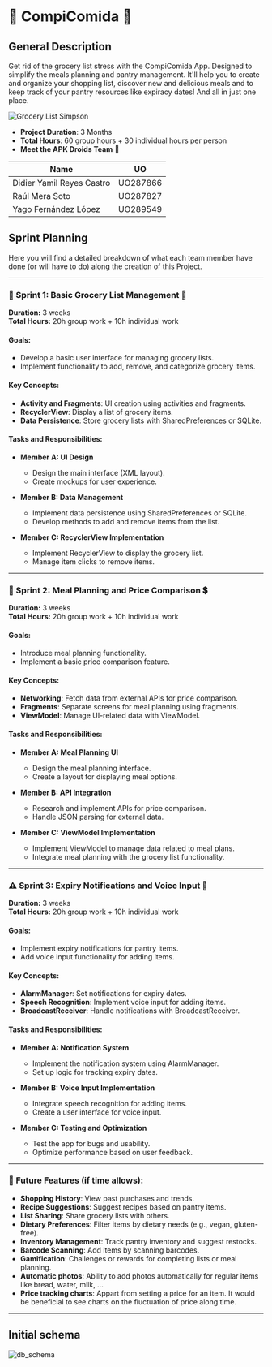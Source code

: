 # 🥐 CompiComida 🥐

## General Description
Get rid of the grocery list stress with the CompiComida App. Designed to simplify the meals planning and pantry management.
It'll help you to create and organize your shopping list, discover new and delicious meals and to keep track of your pantry
resources like expiracy dates! And all in just one place.

![Grocery List Simpson](https://media2.giphy.com/media/l0G16KpPfcmdN1G1O/200w.gif?cid=6c09b952mnojk36mo1ony6m0eanf37mxp3klovbeeyy3yt24&ep=v1_gifs_search&rid=200w.gif&ct=g)

- **Project Duration**: 3 Months
- **Total Hours**: 60 group hours + 30 individual hours per person
- **Meet the APK Droids Team** 🤖

|  Name                       | UO         |
|-----------------------------|------------|
|  Didier Yamil Reyes Castro  |  UO287866  | 
|  Raúl Mera Soto             |  UO287827  |
|  Yago Fernández López       |  UO289549  |

## Sprint Planning
Here you will find a detailed breakdown of what each team member have done (or will have to do) along the creation of this Project.

---

### 🛒 Sprint 1: Basic Grocery List Management 🥘
**Duration:** 3 weeks  
**Total Hours:** 20h group work + 10h individual work

#### Goals:
- Develop a basic user interface for managing grocery lists.
- Implement functionality to add, remove, and categorize grocery items.

#### Key Concepts:
- **Activity and Fragments**: UI creation using activities and fragments.
- **RecyclerView**: Display a list of grocery items.
- **Data Persistence**: Store grocery lists with SharedPreferences or SQLite.

#### Tasks and Responsibilities:
- **Member A: UI Design**
  - Design the main interface (XML layout).
  - Create mockups for user experience.
  
- **Member B: Data Management**
  - Implement data persistence using SharedPreferences or SQLite.
  - Develop methods to add and remove items from the list.
  
- **Member C: RecyclerView Implementation**
  - Implement RecyclerView to display the grocery list.
  - Manage item clicks to remove items.

---

### 🥩 Sprint 2: Meal Planning and Price Comparison 💲
**Duration:** 3 weeks  
**Total Hours:** 20h group work + 10h individual work

#### Goals:
- Introduce meal planning functionality.
- Implement a basic price comparison feature.

#### Key Concepts:
- **Networking**: Fetch data from external APIs for price comparison.
- **Fragments**: Separate screens for meal planning using fragments.
- **ViewModel**: Manage UI-related data with ViewModel.

#### Tasks and Responsibilities:
- **Member A: Meal Planning UI**
  - Design the meal planning interface.
  - Create a layout for displaying meal options.
  
- **Member B: API Integration**
  - Research and implement APIs for price comparison.
  - Handle JSON parsing for external data.
  
- **Member C: ViewModel Implementation**
  - Implement ViewModel to manage data related to meal plans.
  - Integrate meal planning with the grocery list functionality.

---

### ⚠️ Sprint 3: Expiry Notifications and Voice Input 📢
**Duration:** 3 weeks  
**Total Hours:** 20h group work + 10h individual work

#### Goals:
- Implement expiry notifications for pantry items.
- Add voice input functionality for adding items.

#### Key Concepts:
- **AlarmManager**: Set notifications for expiry dates.
- **Speech Recognition**: Implement voice input for adding items.
- **BroadcastReceiver**: Handle notifications with BroadcastReceiver.

#### Tasks and Responsibilities:
- **Member A: Notification System**
  - Implement the notification system using AlarmManager.
  - Set up logic for tracking expiry dates.
  
- **Member B: Voice Input Implementation**
  - Integrate speech recognition for adding items.
  - Create a user interface for voice input.
  
- **Member C: Testing and Optimization**
  - Test the app for bugs and usability.
  - Optimize performance based on user feedback.

---
### 🚀 Future Features (if time allows):
- **Shopping History**: View past purchases and trends.
- **Recipe Suggestions**: Suggest recipes based on pantry items.
- **List Sharing**: Share grocery lists with others.
- **Dietary Preferences**: Filter items by dietary needs (e.g., vegan, gluten-free).
- **Inventory Management**: Track pantry inventory and suggest restocks.
- **Barcode Scanning**: Add items by scanning barcodes.
- **Gamification**: Challenges or rewards for completing lists or meal planning.
- **Automatic photos**: Ability to add photos automatically for regular items like bread, water, milk, ...
- **Price tracking charts**: Appart from setting a price for an item. It would be beneficial to see charts on the fluctuation of price along time.
---

## Initial schema

![db_schema](https://github.com/user-attachments/assets/56ac97f9-6a77-4a3a-84c1-1ddc9f98bace)

